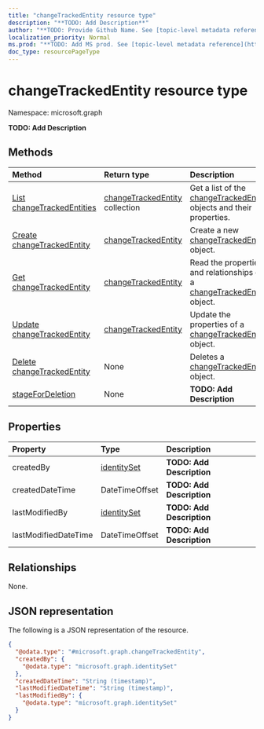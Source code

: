 ```yaml
---
title: "changeTrackedEntity resource type"
description: "**TODO: Add Description**"
author: "**TODO: Provide Github Name. See [topic-level metadata reference](https://msgo.azurewebsites.net/add/document/guidelines/metadata.html#topic-level-metadata)**"
localization_priority: Normal
ms.prod: "**TODO: Add MS prod. See [topic-level metadata reference](https://msgo.azurewebsites.net/add/document/guidelines/metadata.html#topic-level-metadata)**"
doc_type: resourcePageType
---
```


# changeTrackedEntity resource type

Namespace: microsoft.graph

**TODO: Add Description**

## Methods
|Method|Return type|Description|
|:---|:---|:---|
|[List changeTrackedEntities](../api/changetrackedentity-list.md)|[changeTrackedEntity](../resources/changetrackedentity.md) collection|Get a list of the [changeTrackedEntity](../resources/changetrackedentity.md) objects and their properties.|
|[Create changeTrackedEntity](../api/changetrackedentity-create.md)|[changeTrackedEntity](../resources/changetrackedentity.md)|Create a new [changeTrackedEntity](../resources/changetrackedentity.md) object.|
|[Get changeTrackedEntity](../api/changetrackedentity-get.md)|[changeTrackedEntity](../resources/changetrackedentity.md)|Read the properties and relationships of a [changeTrackedEntity](../resources/changetrackedentity.md) object.|
|[Update changeTrackedEntity](../api/changetrackedentity-update.md)|[changeTrackedEntity](../resources/changetrackedentity.md)|Update the properties of a [changeTrackedEntity](../resources/changetrackedentity.md) object.|
|[Delete changeTrackedEntity](../api/changetrackedentity-delete.md)|None|Deletes a [changeTrackedEntity](../resources/changetrackedentity.md) object.|
|[stageForDeletion](../api/changetrackedentity-stagefordeletion.md)|None|**TODO: Add Description**|

## Properties
|Property|Type|Description|
|:---|:---|:---|
|createdBy|[identitySet](../resources/identityset.md)|**TODO: Add Description**|
|createdDateTime|DateTimeOffset|**TODO: Add Description**|
|lastModifiedBy|[identitySet](../resources/identityset.md)|**TODO: Add Description**|
|lastModifiedDateTime|DateTimeOffset|**TODO: Add Description**|

## Relationships
None.

## JSON representation
The following is a JSON representation of the resource.
<!-- {
  "blockType": "resource",
  "keyProperty": "id",
  "@odata.type": "microsoft.graph.changeTrackedEntity",
  "baseType": "",
  "openType": false
}
-->
``` json
{
  "@odata.type": "#microsoft.graph.changeTrackedEntity",
  "createdBy": {
    "@odata.type": "microsoft.graph.identitySet"
  },
  "createdDateTime": "String (timestamp)",
  "lastModifiedDateTime": "String (timestamp)",
  "lastModifiedBy": {
    "@odata.type": "microsoft.graph.identitySet"
  }
}
```

